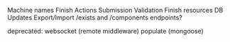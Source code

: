 Machine names
Finish Actions
Submission Validation
Finish resources
DB Updates
Export/Import
/exists and /components endpoints?

deprecated:
websocket (remote middleware)
populate (mongoose)
